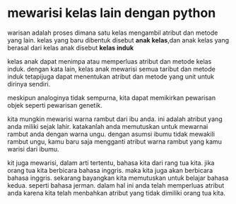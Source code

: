 # mewarisi kelas lain dengan python

warisan adalah proses dimana satu kelas mengambil atribut dan metode yang lain. kelas yang baru dibentuk disebut **anak kelas**,dan anak kelas yang berasal dari kelas anak disebut **kelas induk**

kelas anak dapat menimpa atau memperluas atribut dan metode kelas induk. dengan kata lain, kelas anak mewarisi  semua taribut dan metode induk tetapijuga dapat menentukan atribut dan metode yang unit untuk dirinya sendiri.

meskipun analoginya tidak sempurna, kita dapat memikirkan pewarisan objek seperti pewarisan genetik.

kita mungkin mewarisi warna rambut dari ibu anda. ini adalah atribut yang anda miliki sejak lahir. katakanlah anda memutuskan untuk mewarnai rambut anda  dengan warna ungu. dengan asumsi ibumu tidak mewakili rambut ungu, kamu baru saja mengganti atribut warna rambut yang kamu warisi dari ibumu.

kit juga mewarisi, dalam arti tertentu, bahasa kita dari rang tua kita. jika orang tua kita berbicara bahasa inggris. maka kita juga akan berbicara bahasa inggris. sekarang bayangkan kita memutuskan untuk belajar bahasa kedua. seperti bahasa jerman. dalam hal ini anda telah memperluas atribut anda karena kita telah menbahkan atribut yang tidak dimiliki orang tua kita.


